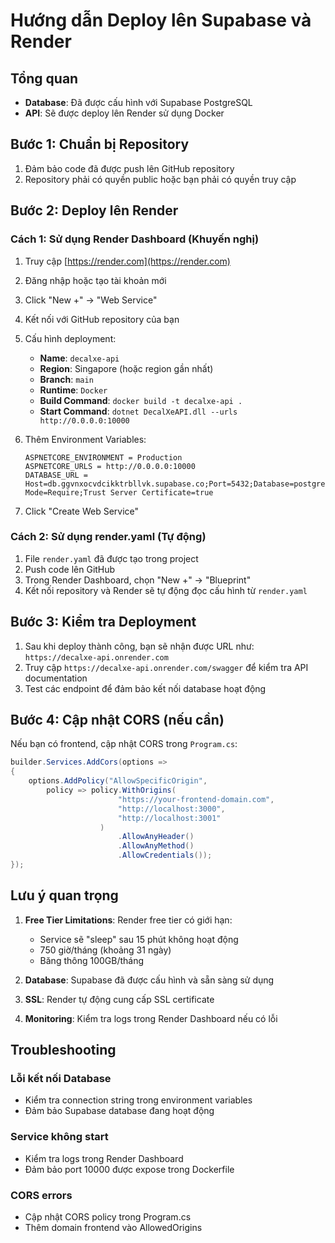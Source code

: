 # Hướng dẫn Deploy lên Supabase và Render

## Tổng quan
- **Database**: Đã được cấu hình với Supabase PostgreSQL
- **API**: Sẽ được deploy lên Render sử dụng Docker

## Bước 1: Chuẩn bị Repository

1. Đảm bảo code đã được push lên GitHub repository
2. Repository phải có quyền public hoặc bạn phải có quyền truy cập

## Bước 2: Deploy lên Render

### Cách 1: Sử dụng Render Dashboard (Khuyến nghị)

1. Truy cập [https://render.com](https://render.com)
2. Đăng nhập hoặc tạo tài khoản mới
3. Click "New +" → "Web Service"
4. Kết nối với GitHub repository của bạn
5. Cấu hình deployment:
   - **Name**: `decalxe-api`
   - **Region**: Singapore (hoặc region gần nhất)
   - **Branch**: `main`
   - **Runtime**: `Docker`
   - **Build Command**: `docker build -t decalxe-api .`
   - **Start Command**: `dotnet DecalXeAPI.dll --urls http://0.0.0.0:10000`

6. Thêm Environment Variables:
   ```
   ASPNETCORE_ENVIRONMENT = Production
   ASPNETCORE_URLS = http://0.0.0.0:10000
   DATABASE_URL = Host=db.ggvnxocvdcikktrbllvk.supabase.co;Port=5432;Database=postgres;Username=postgres;Password=rgQfHH7+8v6FR!+;Ssl Mode=Require;Trust Server Certificate=true
   ```

7. Click "Create Web Service"

### Cách 2: Sử dụng render.yaml (Tự động)

1. File `render.yaml` đã được tạo trong project
2. Push code lên GitHub
3. Trong Render Dashboard, chọn "New +" → "Blueprint"
4. Kết nối repository và Render sẽ tự động đọc cấu hình từ `render.yaml`

## Bước 3: Kiểm tra Deployment

1. Sau khi deploy thành công, bạn sẽ nhận được URL như: `https://decalxe-api.onrender.com`
2. Truy cập `https://decalxe-api.onrender.com/swagger` để kiểm tra API documentation
3. Test các endpoint để đảm bảo kết nối database hoạt động

## Bước 4: Cập nhật CORS (nếu cần)

Nếu bạn có frontend, cập nhật CORS trong `Program.cs`:

```csharp
builder.Services.AddCors(options =>
{
    options.AddPolicy("AllowSpecificOrigin", 
        policy => policy.WithOrigins(
                        "https://your-frontend-domain.com",
                        "http://localhost:3000",
                        "http://localhost:3001"
                    )
                        .AllowAnyHeader()
                        .AllowAnyMethod()
                        .AllowCredentials());
});
```

## Lưu ý quan trọng

1. **Free Tier Limitations**: Render free tier có giới hạn:
   - Service sẽ "sleep" sau 15 phút không hoạt động
   - 750 giờ/tháng (khoảng 31 ngày)
   - Băng thông 100GB/tháng

2. **Database**: Supabase đã được cấu hình và sẵn sàng sử dụng

3. **SSL**: Render tự động cung cấp SSL certificate

4. **Monitoring**: Kiểm tra logs trong Render Dashboard nếu có lỗi

## Troubleshooting

### Lỗi kết nối Database
- Kiểm tra connection string trong environment variables
- Đảm bảo Supabase database đang hoạt động

### Service không start
- Kiểm tra logs trong Render Dashboard
- Đảm bảo port 10000 được expose trong Dockerfile

### CORS errors
- Cập nhật CORS policy trong Program.cs
- Thêm domain frontend vào AllowedOrigins
